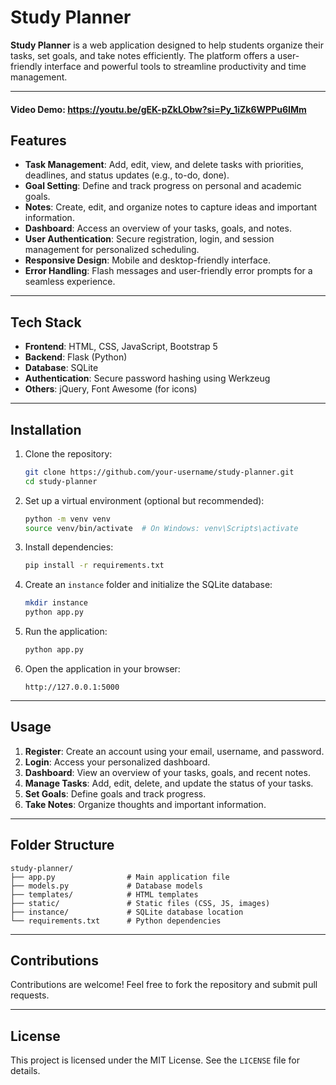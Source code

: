 # Study Planner

**Study Planner** is a web application designed to help students organize their tasks, set goals, and take notes efficiently. The platform offers a user-friendly interface and powerful tools to streamline productivity and time management.

---
#### Video Demo: <https://youtu.be/gEK-pZkLObw?si=Py_1iZk6WPPu6IMm>
## Features

- **Task Management**: Add, edit, view, and delete tasks with priorities, deadlines, and status updates (e.g., to-do, done).
- **Goal Setting**: Define and track progress on personal and academic goals.
- **Notes**: Create, edit, and organize notes to capture ideas and important information.
- **Dashboard**: Access an overview of your tasks, goals, and notes.
- **User Authentication**: Secure registration, login, and session management for personalized scheduling.
- **Responsive Design**: Mobile and desktop-friendly interface.
- **Error Handling**: Flash messages and user-friendly error prompts for a seamless experience.

---

## Tech Stack

- **Frontend**: HTML, CSS, JavaScript, Bootstrap 5
- **Backend**: Flask (Python)
- **Database**: SQLite
- **Authentication**: Secure password hashing using Werkzeug
- **Others**: jQuery, Font Awesome (for icons)

---

## Installation

1. Clone the repository:
   ```bash
   git clone https://github.com/your-username/study-planner.git
   cd study-planner
   ```

2. Set up a virtual environment (optional but recommended):
   ```bash
   python -m venv venv
   source venv/bin/activate  # On Windows: venv\Scripts\activate
   ```

3. Install dependencies:
   ```bash
   pip install -r requirements.txt
   ```

4. Create an `instance` folder and initialize the SQLite database:
   ```bash
   mkdir instance
   python app.py
   ```

5. Run the application:
   ```bash
   python app.py
   ```

6. Open the application in your browser:
   ```
   http://127.0.0.1:5000
   ```

---

## Usage

1. **Register**: Create an account using your email, username, and password.
2. **Login**: Access your personalized dashboard.
3. **Dashboard**: View an overview of your tasks, goals, and recent notes.
4. **Manage Tasks**: Add, edit, delete, and update the status of your tasks.
5. **Set Goals**: Define goals and track progress.
6. **Take Notes**: Organize thoughts and important information.

---

## Folder Structure

```
study-planner/
├── app.py                # Main application file
├── models.py             # Database models
├── templates/            # HTML templates
├── static/               # Static files (CSS, JS, images)
├── instance/             # SQLite database location
└── requirements.txt      # Python dependencies
```

---

## Contributions

Contributions are welcome! Feel free to fork the repository and submit pull requests.

---

## License

This project is licensed under the MIT License. See the `LICENSE` file for details.
